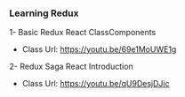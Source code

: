 ### Learning Redux

1- Basic Redux React ClassComponents
  - Class Url: https://youtu.be/69e1MoUWE1g

2- Redux Saga React Introduction
  - Class Url: https://youtu.be/qU9DesjDJic
